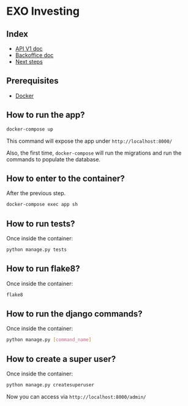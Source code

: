 # EXO Investing

## Index

- [API V1 doc](docs/api/v1/exo_currency.md) 
- [Backoffice doc](docs/backoffice.md) 
- [Next steps](docs/next-steps.md) 

## Prerequisites
- [Docker](https://docs.docker.com/docker-for-mac/install/) 

## How to run the app?
```bash
docker-compose up
```
This command will expose the app under `http://localhost:8000/`

Also, the first time, `docker-compose` will run the migrations and run the commands to populate the database. 

## How to enter to the container?
After the previous step.

```bash
docker-compose exec app sh
```

## How to run tests?
Once inside the container:
```bash
python manage.py tests
```

## How to run flake8?
Once inside the container:
```bash
flake8
```

## How to run the django commands?
Once inside the container:
```bash
python manage.py [command_name]
```

## How to create a super user?
Once inside the container:
```bash
python manage.py createsuperuser
```

Now you can access via `http://localhost:8000/admin/`